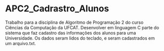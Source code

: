 # APC2_Cadrastro_Alunos
Trabalho para a disciplina de Algoritmo de Programação 2 do curso Ciências da Computação da UFCAT.
Desenvolver em linguagem C parte do sistema que faz cadastro das informações dos alunos para uma Universidade. Os dados seram lidos do teclado, e seram cadastrados em um arquivo.txt.

